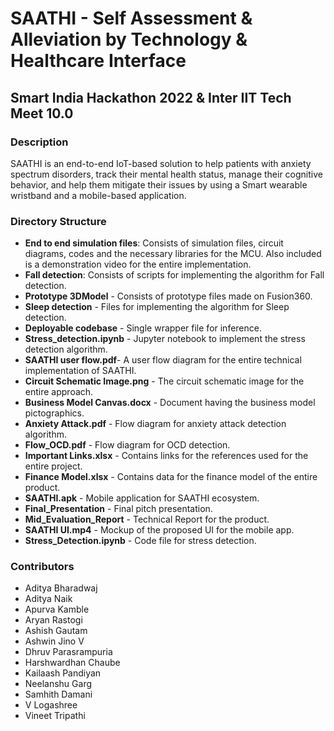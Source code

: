 # SAATHI - Self Assessment & Alleviation by Technology & Healthcare Interface
## **Smart India Hackathon 2022 & Inter IIT Tech Meet 10.0**

### Description
SAATHI is an end-to-end IoT-based solution to help patients with anxiety spectrum disorders, track their mental health status, manage their cognitive behavior, and help them mitigate their issues by using a Smart wearable wristband and a mobile-based application.

### Directory Structure
- **End to end simulation files**: Consists of simulation files, circuit diagrams, codes and the necessary libraries for the MCU. Also included is a demonstration video for the entire implementation.
- **Fall detection**: Consists of scripts for implementing the algorithm for Fall detection.
- **Prototype 3DModel** - Consists of prototype files made on Fusion360.
- **Sleep detection** - Files for implementing the algorithm for Sleep detection.
- **Deployable codebase** - Single wrapper file for inference.
- **Stress_detection.ipynb** - Jupyter notebook to implement the stress detection algorithm.
- **SAATHI user flow.pdf**- A user flow diagram for the entire technical implementation of SAATHI.
- **Circuit Schematic Image.png** - The circuit schematic image for the entire approach.
- **Business Model Canvas.docx** - Document having the business model pictographics.
- **Anxiety Attack.pdf** - Flow diagram for anxiety attack detection algorithm.
- **Flow_OCD.pdf** - Flow diagram for OCD detection.
- **Important Links.xlsx** - Contains links for the references used for the entire project.
- **Finance Model.xlsx** - Contains data for the finance model of the entire product.
- **SAATHI.apk** - Mobile application for SAATHI ecosystem.
- **Final_Presentation** - Final pitch presentation.
- **Mid_Evaluation_Report** - Technical Report for the product.
- **SAATHI UI.mp4** - Mockup of the proposed UI for the mobile app.
- **Stress_Detection.ipynb** - Code file for stress detection.  

### Contributors
- Aditya Bharadwaj
- Aditya Naik
- Apurva Kamble
- Aryan Rastogi
- Ashish Gautam
- Ashwin Jino V
- Dhruv Parasrampuria
- Harshwardhan Chaube
- Kailaash Pandiyan
- Neelanshu Garg
- Samhith Damani
- V Logashree
- Vineet Tripathi
